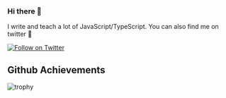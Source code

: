 ### Hi there 👋

I write and teach a lot of JavaScript/TypeScript. You can also find me on twitter 🌹

[![Follow on Twitter](https://img.shields.io/twitter/follow/basarat?style=social&logo=twitter)](https://twitter.com/basarat)

## Github Achievements 

![trophy](https://github-profile-trophy.vercel.app/?username=basarat&rank=SSS)


<!--
**basarat/basarat** is a ✨ _special_ ✨ repository because its `README.md` (this file) appears on your GitHub profile.

Here are some ideas to get you started:

- 🔭 I’m currently working on ...
- 🌱 I’m currently learning ...
- 👯 I’m looking to collaborate on ...
- 🤔 I’m looking for help with ...
- 💬 Ask me about ...
- 📫 How to reach me: ...
- 😄 Pronouns: ...
- ⚡ Fun fact: ...
-->
